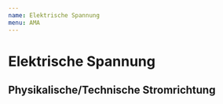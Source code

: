 ```yaml
---
name: Elektrische Spannung
menu: AMA
---
```


# Elektrische Spannung

## Physikalische/Technische Stromrichtung